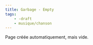 ```yaml
---
title: Garbage - Empty
tags:
    - -draft
    - musique/chanson
---
```


Page créée automatiquement, mais vide.
